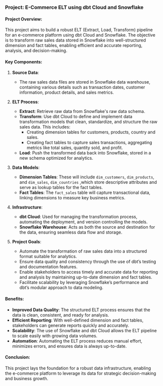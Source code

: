 ### Project: E-Commerce ELT using dbt Cloud and Snowflake

#### Project Overview:
This project aims to build a robust ELT (Extract, Load, Transform) pipeline for an e-commerce platform using dbt Cloud and Snowflake. The objective is to transform raw sales data stored in Snowflake into well-structured dimension and fact tables, enabling efficient and accurate reporting, analysis, and decision-making.

#### Key Components:

1. **Source Data**:
   - The raw sales data files are stored in Snowflake data warehouse, containing various details such as transaction dates, customer information, product details, and sales metrics.

2. **ELT Process**:
   - **Extract**: Retrieve raw data from Snowflake's raw data schema.
   - **Transform**: Use dbt Cloud to define and implement data transformation models that clean, standardize, and structure the raw sales data. This includes:
     - Creating dimension tables for customers, products, country and sales.
     - Creating fact tables to capture sales transactions, aggregating metrics like total sales, quantity sold, and profit.
   - **Load**: Push the transformed data back into Snowflake, stored in a new schema optimized for analytics.

3. **Data Models**:
   - **Dimension Tables**: These will include `dim_customers`, `dim_products`, and `dim_sales`, `dim_countries` ,which store descriptive attributes and serve as lookup tables for the fact tables.
   - **Fact Tables**: The `fact_sales` table will capture transactional data, linking dimensions to measure key business metrics.

4. **Infrastructure**:
   - **dbt Cloud**: Used for managing the transformation process, automating the deployment, and version controlling the models.
   - **Snowflake Warehouse**: Acts as both the source and destination for the data, ensuring seamless data flow and storage.

5. **Project Goals**:
   - Automate the transformation of raw sales data into a structured format suitable for analytics.
   - Ensure data quality and consistency through the use of dbt’s testing and documentation features.
   - Enable stakeholders to access timely and accurate data for reporting and analysis by maintaining up-to-date dimension and fact tables.
   - Facilitate scalability by leveraging Snowflake’s performance and dbt’s modular approach to data modeling.

#### Benefits:
- **Improved Data Quality**: The structured ELT process ensures that the data is clean, consistent, and ready for analysis.
- **Efficient Reporting**: With well-defined dimension and fact tables, stakeholders can generate reports quickly and accurately.
- **Scalability**: The use of Snowflake and dbt Cloud allows the ELT pipeline to scale easily with growing data volumes.
- **Automation**: Automating the ELT process reduces manual effort, minimizes errors, and ensures data is always up-to-date.

#### Conclusion:
This project lays the foundation for a robust data infrastructure, enabling the e-commerce platform to leverage its data for strategic decision-making and business growth.
